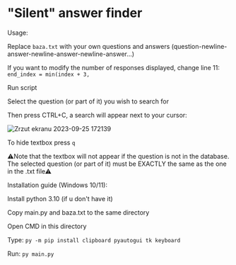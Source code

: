 # "Silent" answer finder

Usage:

Replace `baza.txt` with your own questions and answers (question-newline-answer-newline-answer-newline-answer...)

If you want to modify the number of responses displayed, change line 11: `end_index = min(index + 3,`

Run script

Select the question (or part of it) you wish to search for

Then press CTRL+C, a search will appear next to your cursor:

![Zrzut ekranu 2023-09-25 172139](https://github.com/craksys/Universal_Autotesto/assets/53128417/2a8467a8-0c9f-4269-ba78-b5561aaf5483)

To hide textbox press `q`

⚠Note that the textbox will not appear if the question is not in the database. The selected question (or part of it) must be EXACTLY the same as the one in the .txt file⚠

Installation guide (Windows 10/11):

Install python 3.10 (if u don't have it)

Copy main.py and baza.txt to the same directory

Open CMD in this directory

Type: `py -m pip install clipboard pyautogui tk keyboard`

Run: `py main.py`
